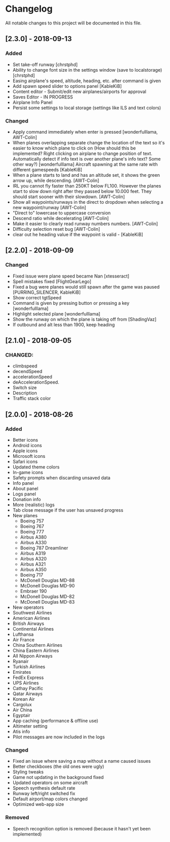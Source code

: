 # Changelog
All notable changes to this project will be documented in this file.

## [2.3.0] - 2018-09-13
### Added
- Set take-off runway [chrstphd]
- Ability to change font size in the settings window (save to localstorage) [chrstphd]
- Easing airplane's speed, altitude, heading, etc. after command is given
- Add spawn speed slider to options panel [KableKiB]
- Content editor - Submit/edit new airplanes/airports for approval
- Saves Editor - IN PROGRESS
- Airplane Info Panel
- Persist some settings to local storage (settings like ILS and text colors)

### Changed
- Apply command immediately when enter is pressed [wonderfulllama, AWT-Colin]
- When planes overlapping separate change the location of the text so it's easier to know which plane to click on (How should this be implemented? Right clicking on airplane to change position of text. Automatically detect if info text is over another plane's info text? Some other way?) [wonderfulllama]
Aircraft spawning at the same rate with different gamespeeds [KableKiB]
- When a plane starts to land and has an altitude set, it shows the green arrow up, while descending. [AWT-Colin]
- IRL you cannot fly faster than 250KT below FL100. However the planes start to slow down right after they passed below 10.000 feet. They should start sooner with their slowdown. [AWT-Colin]
- Show all waypoints/runways in the direct to dropdown when selecting a new waypoint/runway [AWT-Colin]
- "Direct to" lowercase to uppercase conversion
- Descend ratio while decelerating [AWT-Colin]
- Make it easier to clearly read runway numbers numbers. [AWT-Colin]
- Difficulty selection reset bug [AWT-Colin]
- clear out he heading value if the waypoint is valid - [KableKiB]

## [2.2.0] - 2018-09-09
### Changed 
- Fixed issue were plane speed became Nan [xtesseract]
- Spell mistakes fixed [FlightGearLego]
- Fixed a bug were planes would still spawn after the game was paused [PURRING_SILENCER, KableKiB]
- Show correct tgtSpeed
- Command is given by pressing button or pressing a key [wonderfulllama]
- Highlight selected plane [wonderfulllama]
- Show the runway on which the plane is taking off from [ShadingVaz]
- If outbound and alt less than 1900, keep heading

## [2.1.0] - 2018-09-05
### CHANGED:
- climbspeed
- decendSpeed
- accelerationSpeed
- deAccelerationSpeed.
- Switch size
- Description
- Traffic stack color

## [2.0.0] - 2018-08-26
### Added
- Better icons
- Android icons
- Apple icons
- Microsoft icons
- Safari icons
- Updated theme colors
- In-game icons
- Safety prompts when discarding unsaved data
- Info panel
- About panel
- Logs panel
- Donation info
- More (realistic) logs
- Tab close message if the user has unsaved progress
- New planes
  - Boeing 757
  - Boeing 767
  - Boeing 777
  - Airbus A380
  - Airbus A330
  - Boeing 787 Dreamliner
  - Airbus A319
  - Airbus A320
  - Airbus A321
  - Airbus A350
  - Boeing 717
  - McDonell Douglas MD-88
  - McDonell Douglas MD-90
  - Embraer 190
  - McDonell Douglas MD-82
  - McDonell Douglas MD-83
 - New operators
  - Southwest Airlines
  - American Airlines
  - British Airways
  - Continental Airlines
  - Lufthansa
  - Air France
  - China Southern Airlines
  - China Eastern Airlines
  - All Nippon Airways
  - Ryanair
  - Turkish Airlines
  - Emirates
  - FedEx Express
  - UPS Airlines
  - Cathay Pacific
  - Qatar Airways
  - Korean Air
  - Cargolux
  - Air China
  - Egyptair
- App caching (performance & offline use)
- Altimeter setting
- Atis info
- Pilot messages are now included in the logs

### Changed
- Fixed an issue where saving a map without a name caused issues
- Better checkboxes (the old ones were ugly)
- Styling tweaks
- Game not updating in the background fixed
- Updated operators on some aircraft
- Speech synthesis default rate
- Runway left/right switched fix
- Default airport/map colors changed
- Optimized web-app size

### Removed
- Speech recognition option is removed (because it hasn't yet been implemented)